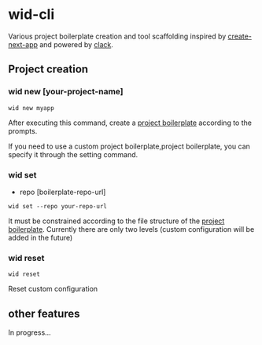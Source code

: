 # wid-cli

Various project boilerplate creation and tool scaffolding inspired by [create-next-app](https://github.com/vercel/next.js/tree/canary/packages/create-next-app) and powered by [clack](https://github.com/natemoo-re/clack/tree/main).

## Project creation

### wid new [your-project-name]

```shell
wid new myapp
```

After executing this command, create a [project boilerplate](https://github.com/zhaohuanyuu/boilerplates) according to the prompts. 

If you need to use a custom project boilerplate,project boilerplate, you can specify it through the setting command.

### wid set

- repo [boilerplate-repo-url]

```shell
wid set --repo your-repo-url
```

It must be constrained according to the file structure of the [project boilerplate](https://github.com/zhaohuanyuu/boilerplates). Currently there are only two levels (custom configuration will be added in the future)

### wid reset

```shell
wid reset
```

Reset custom configuration

## other features

In progress...